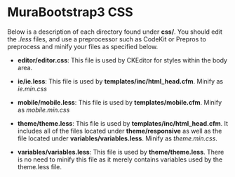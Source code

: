 # MuraBootstrap3 CSS

Below is a description of each directory found under **css/**. You should edit the *.less* files, and use a preprocessor such as CodeKit or Prepros to preprocess and minify your files as specified below.

* **editor/editor.css**:
  This file is used by CKEditor for styles within the body area.

* **ie/ie.less**:
  This file is used by **templates/inc/html_head.cfm**. Minify as *ie.min.css*

* **mobile/mobile.less**:
  This file is used by **templates/mobile.cfm**. Minify as *mobile.min.css*

* **theme/theme.less**:
  This file is used by **templates/inc/html_head.cfm**. It includes all of the files located under **theme/responsive** as well as the file located under **variables/variables.less**. Minify as *theme.min.css*.

* **variables/variables.less**:
  This file is used by **theme/theme.less**. There is no need to minify this file as it merely contains variables used by the theme.less file.